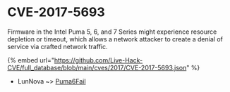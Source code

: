 # CVE-2017-5693

Firmware in the Intel Puma 5, 6, and 7 Series might experience resource depletion or timeout, which allows a network attacker to create a denial of service via crafted network traffic.

{% embed url="https://github.com/Live-Hack-CVE/full_database/blob/main/cves/2017/CVE-2017-5693.json" %}


* LunNova ~> [Puma6Fail](https://zeste.alice-snow.ru/2017/database/cve-2017-5693/puma6fail-lunnova)